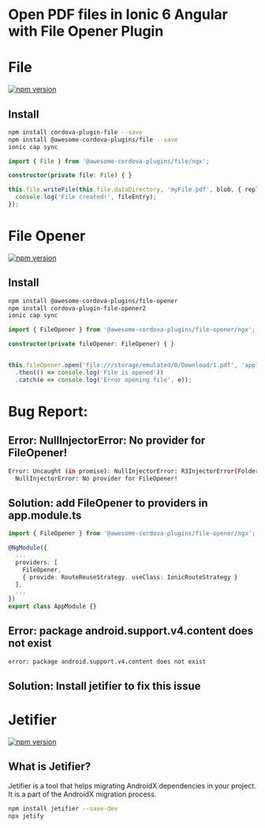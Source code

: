 # Open PDF files in Ionic 6 Angular with File Opener Plugin
# File
[![npm version](https://badge.fury.io/js/%40awesome-cordova-plugins%2Ffile.svg)](https://badge.fury.io/js/%40awesome-cordova-plugins%2Ffile)

## Install
```bash	
npm install cordova-plugin-file --save
npm install @awesome-cordova-plugins/file --save
ionic cap sync
```

```typescript
import { File } from '@awesome-cordova-plugins/file/ngx';

constructor(private file: File) { }

this.file.writeFile(this.file.dataDirectory, 'myFile.pdf', blob, { replace: true }).then((fileEntry) => {
  console.log('File created!', fileEntry);
});
```

# File Opener
[![npm version](https://badge.fury.io/js/%40awesome-cordova-plugins%2Ffile-opener.svg)](https://badge.fury.io/js/%40awesome-cordova-plugins%2Ffile-opener)

## Install
```bash
npm install @awesome-cordova-plugins/file-opener
npm install cordova-plugin-file-opener2 
ionic cap sync
```

```typescript
import { FileOpener } from '@awesome-cordova-plugins/file-opener/ngx';

constructor(private fileOpener: FileOpener) { }


this.fileOpener.open('file:///storage/emulated/0/Download/1.pdf', 'application/pdf')
  .then(() => console.log('File is opened'))
  .catch(e => console.log('Error opening file', e));

```

# Bug Report: 

## Error: NullInjectorError: No provider for FileOpener!

```bash	
Error: Uncaught (in promise): NullInjectorError: R3InjectorError(FolderPageModule)[FileOpener -> FileOpener -> FileOpener -> FileOpener]: 
  NullInjectorError: No provider for FileOpener!
```

## Solution: add FileOpener to providers in app.module.ts

```typescript
import { FileOpener } from '@awesome-cordova-plugins/file-opener/ngx';

@NgModule({
  ...
  providers: [
    FileOpener,
    { provide: RouteReuseStrategy, useClass: IonicRouteStrategy }
  ],
  ...
}) 
export class AppModule {}
```

## Error: package android.support.v4.content does not exist
```bash
error: package android.support.v4.content does not exist
```

## Solution: Install jetifier to fix this issue

# Jetifier
[![npm version](https://badge.fury.io/js/jetifier.svg)](https://badge.fury.io/js/jetifier)

## What is Jetifier?
Jetifier is a tool that helps migrating AndroidX dependencies in your project. It is a part of the AndroidX migration process.

```bash
npm install jetifier --save-dev
npx jetify
```
